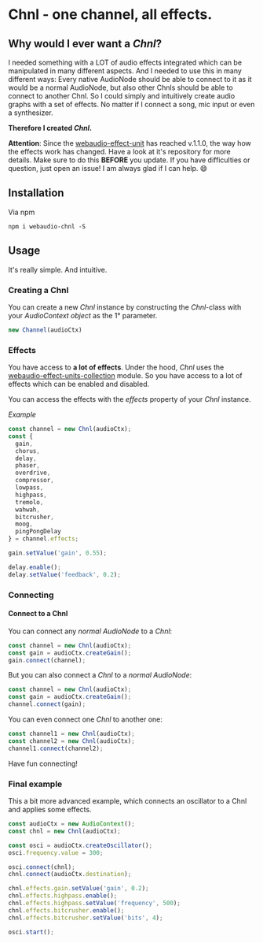 # Chnl - one channel, all effects.

## Why would I ever want a _Chnl_?

I needed something with a LOT of audio effects integrated which can be manipulated in many different aspects. And I needed to use this in many different ways: Every native AudioNode should be able to connect to it as it would be a normal AudioNode, but also other Chnls should be able to connect to another Chnl.
So I could simply and intuitively create audio graphs with a set of effects.
No matter if I connect a song, mic input or even a synthesizer.

__Therefore I created _Chnl_.__

__Attention__: Since the [webaudio-effect-unit](https://github.com/scriptify/webaudio-effect-unit) has reached v.1.1.0, the way how the effects work has changed. Have a look at it's repository for more details. Make sure to do this __BEFORE__ you update. If you have difficulties or question, just open an issue! I am always glad if I can help. :smile:
## Installation
Via npm
```
npm i webaudio-chnl -S
```


## Usage
It's really simple. And intuitive.
### Creating a __Chnl__
You can create a new _Chnl_ instance by constructing the _Chnl_-class with your _AudioContext object_ as the 1° parameter.
```javascript
new Channel(audioCtx)
```

### Effects
You have access to __a lot of effects__.
Under the hood, _Chnl_ uses the [webaudio-effect-units-collection](https://github.com/scriptify/webaudio-effect-units-collection) module. So you have access to a lot of effects which can be enabled and disabled.

You can access the effects with the _effects_ property of your _Chnl_ instance.


_Example_
```javascript
const channel = new Chnl(audioCtx);
const {
  gain,
  chorus,
  delay,
  phaser,
  overdrive,
  compressor,
  lowpass,
  highpass,
  tremolo,
  wahwah,
  bitcrusher,
  moog,
  pingPongDelay
} = channel.effects;

gain.setValue('gain', 0.55);

delay.enable();
delay.setValue('feedback', 0.2);
```

### Connecting
#### Connect to a Chnl
You can connect any _normal AudioNode_ to a _Chnl_:
```javascript
const channel = new Chnl(audioCtx);
const gain = audioCtx.createGain();
gain.connect(channel);
```
But you can also connect a _Chnl_ to a _normal AudioNode_:
```javascript
const channel = new Chnl(audioCtx);
const gain = audioCtx.createGain();
channel.connect(gain);
```
You can even connect one _Chnl_ to another one:
```javascript
const channel1 = new Chnl(audioCtx);
const channel2 = new Chnl(audioCtx);
channel1.connect(channel2);
```
Have fun connecting!

### Final example
This a bit more advanced example, which connects an oscillator to a Chnl and applies some effects.
```javascript
const audioCtx = new AudioContext();
const chnl = new Chnl(audioCtx);

const osci = audioCtx.createOscillator();
osci.frequency.value = 300;

osci.connect(chnl);
chnl.connect(audioCtx.destination);

chnl.effects.gain.setValue('gain', 0.2);
chnl.effects.highpass.enable();
chnl.effects.highpass.setValue('frequency', 500);
chnl.effects.bitcrusher.enable();
chnl.effects.bitcrusher.setValue('bits', 4);

osci.start();
```
